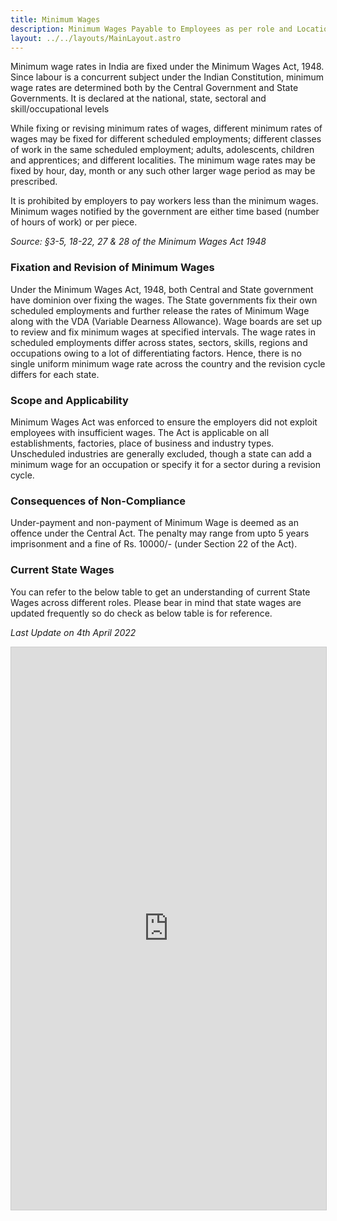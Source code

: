 ```yaml
---
title: Minimum Wages
description: Minimum Wages Payable to Employees as per role and Locations
layout: ../../layouts/MainLayout.astro
---
```


Minimum wage rates in India are fixed under the Minimum Wages Act, 1948. Since labour is a concurrent subject under the Indian Constitution, minimum wage rates are determined both by the Central Government and State Governments. It is declared at the national, state, sectoral and skill/occupational levels
 
While fixing or revising minimum rates of wages, different minimum rates of wages may be fixed for different scheduled employments; different classes of work in the same scheduled employment; adults, adolescents, children and apprentices; and different localities. The minimum wage rates may be fixed by hour, day, month or any such other larger wage period as may be prescribed. 
 
It is prohibited by  employers to pay workers less than the minimum wages. Minimum wages notified by the government are either time based (number of hours of work) or per piece.

*Source: §3-5, 18-22, 27 & 28 of the Minimum Wages Act 1948*

### Fixation and Revision of Minimum Wages ###

Under the Minimum Wages Act, 1948, both Central and State government have dominion over fixing the wages. The State governments fix their own scheduled employments and further release the rates of Minimum Wage along with the VDA (Variable Dearness Allowance). Wage boards are set up to review and fix minimum wages at specified intervals. The wage rates in scheduled employments differ across states, sectors, skills, regions and occupations owing to a lot of differentiating factors. Hence, there is no single uniform minimum wage rate across the country and the revision cycle differs for each state.

### Scope and Applicability ###

Minimum Wages Act was enforced to ensure the employers did not exploit employees with insufficient wages. The Act is applicable on all establishments, factories, place of business and industry types. Unscheduled industries are generally excluded, though a state can add a minimum wage for an occupation or specify it for a sector during a revision cycle.

### Consequences of Non-Compliance ###

Under-payment and non-payment of Minimum Wage is deemed as an offence under the Central Act. The penalty may range from upto 5 years imprisonment and a fine of Rs. 10000/- (under Section 22 of the Act).

### Current State Wages ###

You can refer to the below table to get an understanding of current State Wages across different roles. Please bear in mind that state wages are updated frequently so do check as below table is for reference.

 *Last Update on 4th April 2022*

 <iframe class="airtable-embed" src="https://airtable.com/embed/shrN2ydJaZwwNVqS1?backgroundColor=red&layout=card" frameborder="0" onmousewheel="" width="100%" height="900" style="background: transparent; border: 1px solid #ccc;"></iframe>